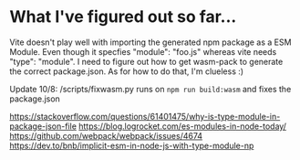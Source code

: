 # What I've figured out so far...

Vite doesn't play well with importing the generated npm package as a ESM Module. Even though it specfies "module": "foo.js" whereas vite needs "type": "module". I need to figure out how to get wasm-pack to generate the correct package.json. As for how to do that, I'm clueless :)

Update 10/8: /scripts/fixwasm.py runs on `npm run build:wasm` and fixes the package.json

https://stackoverflow.com/questions/61401475/why-is-type-module-in-package-json-file 
https://blog.logrocket.com/es-modules-in-node-today/
https://github.com/webpack/webpack/issues/4674 
https://dev.to/bnb/implicit-esm-in-node-js-with-type-module-np
